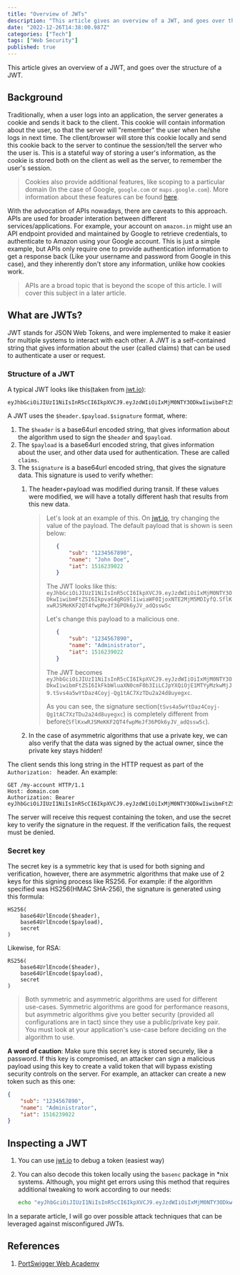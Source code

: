 ```yaml
---
title: "Overview of JWTs"
description: "This article gives an overview of a JWT, and goes over the structure of a JWT"
date: "2022-12-26T14:38:00.987Z"
categories: ["Tech"]
tags: ["Web Security"]
published: true
---
```


This article gives an overview of a JWT, and goes over the structure of a JWT.

## Background

Traditionally, when a user logs into an application, the server generates a cookie and sends it back to the client. This cookie will contain information about the user, so that the server will "remember" the user when he/she logs in next time. The client/browser will store this cookie locally and send this cookie back to the server to continue the session/tell the server who the user is. This is a stateful way of storing a user's information, as the cookie is stored both on the client as well as the server, to remember the user's session.
> Cookies also provide additional features, like scoping to a particular domain (In the case of Google, `google.com` or `maps.google.com`). More information about these features can be found [here](https://developer.mozilla.org/en-US/docs/Web/HTTP/Cookies).

With the advocation of APIs nowadays, there are caveats to this approach. APIs are used for broader interation between different services/applications. For example, your account on `amazon.in` might use an API endpoint provided and maintained by Google to retrieve credentials, to authenticate to Amazon using your Google account. This is just a simple example, but APIs only require one to provide authentication information to get a response back (Like your username and password from Google in this case), and they inherently don't store any information, unlike how cookies work.

> APIs are a broad topic that is beyond the scope of this article. I will cover this subject in a later article.

## What are JWTs?

JWT stands for JSON Web Tokens, and were implemented to make it easier for multiple systems to interact with each other. A JWT is a self-contained string that gives information about the user (called claims) that can be used to authenticate a user or request.

### Structure of a JWT

A typical JWT looks like this(taken from [jwt.io](https://jwt.io)):

```text
eyJhbGciOiJIUzI1NiIsInR5cCI6IkpXVCJ9.eyJzdWIiOiIxMjM0NTY3ODkwIiwibmFtZSI6IkpvaG4gRG9lIiwiaWF0IjoxNTE2MjM5MDIyfQ.SflKxwRJSMeKKF2QT4fwpMeJf36POk6yJV_adQssw5c
```

A JWT uses the `$header.$payload.$signature` format, where:

1. The `$header` is a base64url encoded string, that gives information about the algorithm used to sign the `$header` and `$payload`.
2. The `$payload` is a base64url encoded string, that gives information about the user, and other data used for authentication. These are called `claims`.
3. The `$signature` is a base64url encoded string, that gives the signature data. This signature is used to verify whether:
    1. The header+payload was modified during transit. If these values were modified, we will have a totally different hash that results from this new data.

        > Let's look at an example of this. On [jwt.io](https://jwt.io), try changing the value of the payload. The default payload that is shown is seen below:
        > ```json
        >    {
        >        "sub": "1234567890",
        >        "name": "John Doe",
        >        "iat": 1516239022
        >    }
        > ```
        >
        > The JWT looks like this: `eyJhbGciOiJIUzI1NiIsInR5cCI6IkpXVCJ9.eyJzdWIiOiIxMjM0NTY3ODkwIiwibmFtZSI6IkpvaG4gRG9lIiwiaWF0IjoxNTE2MjM5MDIyfQ.SflKxwRJSMeKKF2QT4fwpMeJf36POk6yJV_adQssw5c`
        >
        > Let's change this payload to a malicious one.
        > ```json
        >    {
        >        "sub": "1234567890",
        >        "name": "Administrator",
        >        "iat": 1516239022
        >    }
        > ```
        >
        > The JWT becomes `eyJhbGciOiJIUzI1NiIsInR5cCI6IkpXVCJ9.eyJzdWIiOiIxMjM0NTY3ODkwIiwibmFtZSI6IkFkbWluaXN0cmF0b3IiLCJpYXQiOjE1MTYyMzkwMjJ9.tSvs4a5wYtDaz4Coyj-Qg1tAC7XzTDu2a24d8uyegxc`.
        >
        > As you can see, the signature section(`tSvs4a5wYtDaz4Coyj-Qg1tAC7XzTDu2a24d8uyegxc`) is completely different from before(`SflKxwRJSMeKKF2QT4fwpMeJf36POk6yJV_adQssw5c`).
    2. In the case of asymmetric algorithms that use a private key, we can also verify that the data was signed by the actual owner, since the private key stays hidden!

The client sends this long string in the HTTP request as part of the `Authorization: ` header. An example:

```
GET /my-account HTTP/1.1
Host: domain.com
Authorization: Bearer eyJhbGciOiJIUzI1NiIsInR5cCI6IkpXVCJ9.eyJzdWIiOiIxMjM0NTY3ODkwIiwibmFtZSI6IkpvaG4gRG9lIiwiaWF0IjoxNTE2MjM5MDIyfQ.SflKxwRJSMeKKF2QT4fwpMeJf36POk6yJV_adQssw5c
```
The server will receive this request containing the token, and use the secret key to verify the signature in the request. If the verification fails, the request must be denied.

### Secret key

The secret key is a symmetric key that is used for both signing and verification, however, there are asymmetric algorithms that make use of 2 keys for this signing process like RS256. For example: if the algorithm specified was HS256(HMAC SHA-256), the signature is generated using this formula:

```
HS256(
    base64UrlEncode($header),
    base64UrlEncode($payload),
    secret
)
```
Likewise, for RSA:
```
RS256(
    base64UrlEncode($header),
    base64UrlEncode($payload),
    secret
)
```
> Both symmetric and asymmetric algorithms are used for different use-cases. Symmetric algorithms are good for performance reasons, but asymmetric algorithms give you better security (provided all configurations are in tact) since they use a public/private key pair. You must look at your application's use-case before deciding on the algorithm to use.

**A word of caution**: Make sure this secret key is stored securely, like a password. If this key is compromised, an attacker can sign a malicious payload using this key to create a valid token that will bypass existing security controls on the server. For example, an attacker can create a new token such as this one:
>
```json
{
    "sub": "1234567890",
    "name": "Administrator",
    "iat": 1516239022
}
```

## Inspecting a JWT

1. You can use [jwt.io](https://jwt.io) to debug a token (easiest way)
2. You can also decode this token locally using the `basenc` package in *nix systems. Although, you might get errors using this method that  requires additional tweaking to work according to our needs:

    ```sh
    echo "eyJhbGciOiJIUzI1NiIsInR5cCI6IkpXVCJ9.eyJzdWIiOiIxMjM0NTY3ODkwIiwibmFtZSI6IkpvaG4gRG9lIiwiaWF0IjoxNTE2MjM5MDIyfQ" | basenc --base64url -d
    ```

In a separate article, I will go over possible attack techniques that can be leveraged against misconfigured JWTs.

## References

1. [PortSwigger Web Academy](https://portswigger.net/web-security/jwt/)